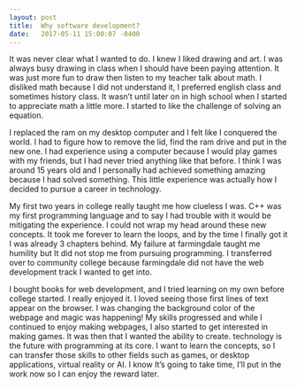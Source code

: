 ```yaml
---
layout: post
title:  Why software development?
date:   2017-05-11 15:00:07 -0400
---
```


It was never clear what I wanted to do. I knew I liked drawing and art. I was always busy drawing in class when I should have been paying attention. It was just more fun to draw then listen to my teacher talk about math. I disliked math because I did not understand it, I preferred english class and sometimes history class. It wasn’t until later on in high school when I started to appreciate math a little more. I started to like the challenge of solving an equation.

I replaced the ram on my desktop computer and I felt like I conquered the world. I had to figure how to remove the lid, find the ram drive and put in the new one. I had experience using a computer because I would play games with my friends, but I had never tried anything like that before. I think I was around 15 years old and I personally had achieved something amazing because I had solved something. This little experience was actually how I decided to pursue a career in technology.

My first two years in college really taught me how clueless I was. C++ was my first programming language and to say I had trouble with it would be mitigating the experience. I could not wrap my head around these new concepts. It took me forever to learn the loops, and by the time I finally got it I was already 3 chapters behind. My failure at farmingdale taught me humility but It did not stop me from pursuing programming. I transferred over to community college because farmingdale did not have the web development track I wanted to get into.

I bought books for web development, and I tried learning on my own before college started. I really enjoyed it. I loved seeing those first lines of text appear on the browser. I was changing the background color of the webpage and magic was happening! My skills progressed and while I continued to enjoy making webpages, I also started to get interested in making games. It was then that I wanted the ability to create. technology is the future with programming at its core. I want to learn the concepts, so I can transfer those skills to other fields such as games, or desktop applications, virtual reality or AI. I know It’s going to take time, I’ll put in the work now so I can enjoy the reward later.



